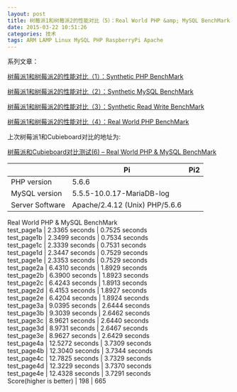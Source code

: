 ```yaml
---
layout: post
title: 树莓派1和树莓派2的性能对比（5）：Real World PHP &amp; MySQL BenchMark
date: 2015-03-22 10:51:26
categories: 技术
tags: ARM LAMP Linux MySQL PHP RaspberryPi Apache
---
```

系列文章：  
  
[树莓派1和树莓派2的性能对比（1）：Synthetic PHP BenchMark](http://just4fun.cn/2015/03/22/benchmark-between-rpi-and-rpi2-1-synthetic-php-benchmark.html)

[树莓派1和树莓派2的性能对比（2）：Synthetic MySQL BenchMark](http://just4fun.cn/2015/03/22/benchmark-between-rpi-and-rpi2-2-synthetic-mysql-benchmark.html)

[树莓派1和树莓派2的性能对比（3）：Synthetic Read Write BenchMark](http://just4fun.cn/2015/03/22/benchmark-between-rpi-and-rpi2-3-synthetic-read-write-benchmark.html)

[树莓派1和树莓派2的性能对比（4）：Real World PHP BenchMark](http://just4fun.cn/2015/03/22/benchmark-between-rpi-and-rpi2-4-real-world-php-benchmark.html)

上次树莓派1和Cubieboard对比的地址为:

[树莓派和Cubieboard对比测试(6) – Real World PHP & MySQL BenchMark](http://just4fun.cn/?p=612)

|  | Pi | Pi2  
|---|---|---  
PHP version | 5.6.6  
MySQL version | 5.5.5-10.0.17-MariaDB-log  
Server Software | Apache/2.4.12 (Unix) PHP/5.6.6  
Real World PHP & MySQL BenchMark  
test_page1a | 2.3365 seconds | 0.7525 seconds  
test_page1b | 2.3499 seconds | 0.7534 seconds  
test_page1c | 2.3339 seconds | 0.7531 seconds  
test_page1d | 2.3447 seconds | 0.7529 seconds  
test_page1e | 2.3353 seconds | 0.7529 seconds  
test_page2a | 6.4310 seconds | 1.8929 seconds  
test_page2b | 6.3900 seconds | 1.8923 seconds  
test_page2c | 6.4243 seconds | 1.8913 seconds  
test_page2d | 6.4153 seconds | 1.8927 seconds  
test_page2e | 6.4204 seconds | 1.8924 seconds  
test_page3a | 9.0395 seconds | 2.6444 seconds  
test_page3b | 9.3039 seconds | 2.6462 seconds  
test_page3c | 8.9621 seconds | 2.6440 seconds  
test_page3d | 8.9731 seconds | 2.6467 seconds  
test_page3e | 8.9627 seconds | 2.6429 seconds  
test_page4a | 12.5272 seconds | 3.7309 seconds  
test_page4b | 12.3040 seconds | 3.7344 seconds  
test_page4c | 12.7825 seconds | 3.7329 seconds  
test_page4d | 12.3229 seconds | 3.7370 seconds  
test_page4e | 12.4328 seconds | 3.7291 seconds  
Score(higher is better) | 198 | 665
